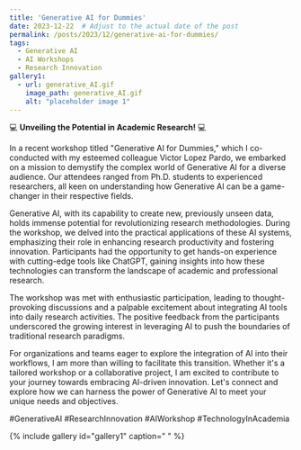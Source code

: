 ```yaml
---
title: 'Generative AI for Dummies'
date: 2023-12-22  # Adjust to the actual date of the post
permalink: /posts/2023/12/generative-ai-for-dummies/
tags:
  - Generative AI
  - AI Workshops
  - Research Innovation
gallery1:
  - url: generative_AI.gif
    image_path: generative_AI.gif
    alt: "placeholder image 1"
---
```


 💻 **Unveiling the Potential in Academic Research!** 💻

In a recent workshop titled "Generative AI for Dummies," which I co-conducted with my esteemed colleague Victor Lopez Pardo, we embarked on a mission to demystify the complex world of Generative AI for a diverse audience. Our attendees ranged from Ph.D. students to experienced researchers, all keen on understanding how Generative AI can be a game-changer in their respective fields.

Generative AI, with its capability to create new, previously unseen data, holds immense potential for revolutionizing research methodologies. During the workshop, we delved into the practical applications of these AI systems, emphasizing their role in enhancing research productivity and fostering innovation. Participants had the opportunity to get hands-on experience with cutting-edge tools like ChatGPT, gaining insights into how these technologies can transform the landscape of academic and professional research.

The workshop was met with enthusiastic participation, leading to thought-provoking discussions and a palpable excitement about integrating AI tools into daily research activities. The positive feedback from the participants underscored the growing interest in leveraging AI to push the boundaries of traditional research paradigms.

For organizations and teams eager to explore the integration of AI into their workflows, I am more than willing to facilitate this transition. Whether it's a tailored workshop or a collaborative project, I am excited to contribute to your journey towards embracing AI-driven innovation. Let's connect and explore how we can harness the power of Generative AI to meet your unique needs and objectives.

#GenerativeAI #ResearchInnovation #AIWorkshop #TechnologyInAcademia

{% include gallery id="gallery1" caption=" " %}